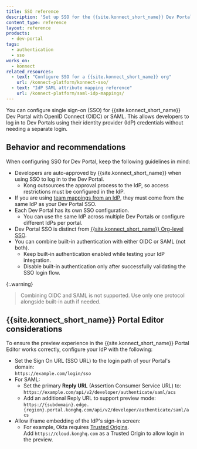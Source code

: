 ```yaml
---
title: SSO reference
description: 'Set up SSO for the {{site.konnect_short_name}} Dev Portal using OpenID Connect (OIDC) or SAML.'
content_type: reference
layout: reference
products:
  - dev-portal
tags:
  - authentication
  - sso
works_on:
  - konnect
related_resources:
  - text: "Configure SSO for a {{site.konnect_short_name}} org"
    url: /konnect-platform/konnect-sso/
  - text: "IdP SAML attribute mapping reference"
    url: /konnect-platform/saml-idp-mappings/
---
```


You can configure single sign-on (SSO) for {{site.konnect_short_name}} Dev Portal with OpenID Connect (OIDC) or SAML.
This allows developers to log in to Dev Portals using their identity provider (IdP) credentials without needing a separate login. 

## Behavior and recommendations

When configuring SSO for Dev Portal, keep the following guidelines in mind:

* Developers are auto-approved by {{site.konnect_short_name}} when using SSO to log in to the Dev Portal.
  * Kong outsources the approval process to the IdP, so access restrictions must be configured in the IdP.
* If you are using [team mappings from an IdP](/dev-portal/team-mapping/), they must come from the same IdP as your Dev Portal SSO.
* Each Dev Portal has its own SSO configuration.
  * You can use the same IdP across multiple Dev Portals or configure different IdPs per portal.
* Dev Portal SSO is distinct from [{{site.konnect_short_name}} Org-level SSO](/konnect-platform/konnect-authentication/).
* You can combine built-in authentication with either OIDC or SAML (not both).
  * Keep built-in authentication enabled while testing your IdP integration.
  * Disable built-in authentication only after successfully validating the SSO login flow.

{:.warning}
> Combining OIDC and SAML is not supported. Use only one protocol alongside built-in auth if needed.

## {{site.konnect_short_name}} Portal Editor considerations

To ensure the preview experience in the {{site.konnect_short_name}} Portal Editor works correctly, configure your IdP with the following:

* Set the Sign On URL (SSO URL) to the login path of your Portal's domain:  
  `https://example.com/login/sso`
* For SAML:
  * Set the primary **Reply URL** (Assertion Consumer Service URL) to:  
    `https://example.com/api/v2/developer/authenticate/saml/acs`
  * Add an additional Reply URL to support preview mode:  
    `https://{subdomain}.edge.{region}.portal.konghq.com/api/v2/developer/authenticate/saml/acs`
* Allow iframe embedding of the IdP's sign-in screen:
  * For example, Okta requires [Trusted Origins](https://help.okta.com/en-us/content/topics/api/trusted-origins-iframe.htm).  
    Add `https://cloud.konghq.com` as a Trusted Origin to allow login in the preview.

